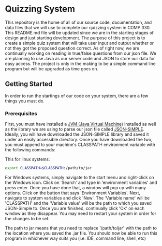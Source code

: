 # Quizzing System
This repository is the home of all of our source code, documentation, and data files that we will use to complete our quizzing system
in COMP 330. This README.md file will be updated since we are in the starting stages of design and just starting development. The
purpose of this project is to create a simple quiz system that will take user input and output whether or not they got the proposed
question correct. As of right now, we are continually working on reading in true/false questions from our json file. We are planning to use Java as our server code and JSON to store our data for easy access. The project is only in the making to be a simple command line program but will be upgraded as time goes on.
## Getting Started
In order to run the startings of our code on your system, there are a few things you must do.
### Prerequisites
First, you must have installed a [JVM (Java Virtual Machine)](https://www.java.com/en/) installed as well as the library we are using to parse our json file called [JSON-SIMPLE](http://www.java2s.com/Code/Jar/j/Downloadjsonsimple11jar.htm). Ideally, you will have downloaded the JSON-SIMPLE library and saved it under an easily accessible directory. Once you have downloaded the two, you must append to your machine's CLASSPATH environment variable with the following commands:

This for linux systems:

```bash
export CLASSPATH=$CLASSPATH:/path/to/jar
```

For Windows systems, simply navigate to the start menu and right-click on the Windows icon. Click on 'Search' and type in 'environment variables' and press enter. Once you have done that, a window will pop up with many options. Click on the button that says 'Environment Variables'. Next, navigate to system variables and click 'New'. The 'Variable name' will be 'CLASSPATH' and the 'Variable value' will be the path to which you saved JSON-Simple to. Once you are finished, continually click 'Ok' on each window as they disappear. You may need to restart your system in order for the changes to be set.

The path to jar means that you need to replace '/path/to/jar' with the path to the location where you saved the .jar file. You should now be able to run this program in whichever way suits you (i.e. IDE, command line, shell, etc)
